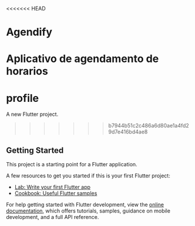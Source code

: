 <<<<<<< HEAD
# Agendify

Aplicativo de agendamento de horarios
=======
# profile

A new Flutter project.
>>>>>>> b7944b51c2c486a6d80ae1a4fd29d7e416bd4ae8

## Getting Started

This project is a starting point for a Flutter application.

A few resources to get you started if this is your first Flutter project:

- [Lab: Write your first Flutter app](https://docs.flutter.dev/get-started/codelab)
- [Cookbook: Useful Flutter samples](https://docs.flutter.dev/cookbook)

For help getting started with Flutter development, view the
[online documentation](https://docs.flutter.dev/), which offers tutorials,
samples, guidance on mobile development, and a full API reference.
